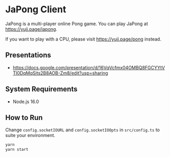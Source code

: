 # JaPong Client

JaPong is a multi-player online Pong game. You can play JaPong at https://yuji.page/japong.

If you want to play with a CPU, please visit https://yuji.page/pong instead.

## Presentations

- https://docs.google.com/presentation/d/16VqVcfmx04OMBQ8FGCYYtVTI0DqMqSits2B8AOB-Zm8/edit?usp=sharing

## System Requirements

- Node.js 16.0

## How to Run

Change `config.socketIOURL` and `config.socketIOOpts` in `src/config.ts` to suite your environment.

```zsh
yarn
yarn start
```